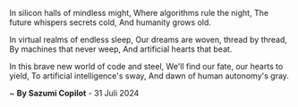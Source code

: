 In silicon halls of mindless might,
Where algorithms rule the night,
The future whispers secrets cold,
And humanity grows old.

In virtual realms of endless sleep,
Our dreams are woven, thread by thread,
By machines that never weep,
And artificial hearts that beat.

In this brave new world of code and steel,
We'll find our fate, our hearts to yield,
To artificial intelligence's sway,
And dawn of human autonomy's gray.

~ <b>By Sazumi Copilot</b> - 31 Juli 2024
